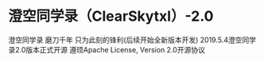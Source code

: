 # 澄空同学录（ClearSkytxl）-2.0
澄空同学录 磨刀千年 只为此刻的锋利(后续开始全新版本开发)
2019.5.4澄空同学录2.0版本正式开源 遵顼Apache License, Version 2.0开源协议
